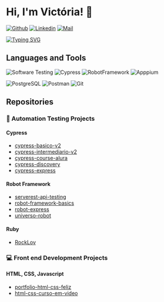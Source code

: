 # Hi, I'm Victória! :wave:

[![Github](https://img.shields.io/badge/-Github-%23181717?style=flat-square&logo=github)](https://github.com/victoriaduarte)
[![Linkedin](https://img.shields.io/badge/-LinkedIn-%231DA1F2?style=flat-square&logo=linkedin&logoColor=ffffff)](https://linkedin.com/in/victoria-regina-duarte)
[![Mail](https://img.shields.io/badge/-Mail-%23106ebe?style=flat-square&logo=microsoftoutlook&logoColor=ffffff)](mailto:victoriarduarte@hotmail.com)<br>

[![Typing SVG](https://readme-typing-svg.herokuapp.com/?size=20&color=8A29F7&lines=Welcome+to+my+profile!🤗;I'm+a+Software+Quality+Analyst💜;I+love+learning+new+things💡;Thanks+for+visiting!🤩)](https://git.io/typing-svg)

## Languages and Tools
![Software Testing](https://img.shields.io/badge/-Software_Testing-%23636667?style=for-the-badge)
![Cypress](https://img.shields.io/badge/-Cypress-%2349A382?style=for-the-badge&logo=cypress&logoColor=ffffff)
![RobotFramework](https://img.shields.io/badge/-Robot_Framework-%2300c0b6?style=for-the-badge&logo=robotframework&logoColor=ffffff)
![Apppium](https://img.shields.io/badge/-Appium-%2365308f?style=for-the-badge&logo=appium&logoColor=ffffff)

![PostgreSQL](https://img.shields.io/badge/-PostgreSQL-%23316192?style=for-the-badge&logo=postgresql&logoColor=ffffff)
![Postman](https://img.shields.io/badge/-Postman-%23fd6c35?style=for-the-badge&logo=postman&logoColor=ffffff)
![Git](https://img.shields.io/badge/-Git-%23F05032?style=for-the-badge&logo=git&logoColor=%23ffffff)

## Repositories
### 🤖 Automation Testing Projects
#### Cypress
- [cypress-basico-v2](https://github.com/victoriaduarte/cypress-basico-v2)
- [cypress-intermediario-v2](https://github.com/victoriaduarte/cypress-intermediario-v2)
- [cypress-course-alura](https://github.com/victoriaduarte/cypress-course-alura)
- [cypress-discovery](https://github.com/victoriaduarte/cypress-discovery)
- [cypress-express](https://github.com/victoriaduarte/cypress-express)

#### Robot Framework
- [serverest-api-testing](https://github.com/victoriaduarte/serverest-api-testing)
- [robot-framework-basics](https://github.com/victoriaduarte/robot-framework-basics)
- [robot-express](https://github.com/victoriaduarte/robot-express)
- [universo-robot](https://github.com/victoriaduarte/universo-robot)
  
#### Ruby
- [RockLov](https://github.com/victoriaduarte/RockLov)

### 💻 Front end Development Projects
#### HTML, CSS, Javascript
- [portfolio-html-css-feliz](https://github.com/victoriaduarte/portfolio-html-css-feliz)
- [html-css-curso-em-video](https://github.com/victoriaduarte/html-css-curso-em-video)
